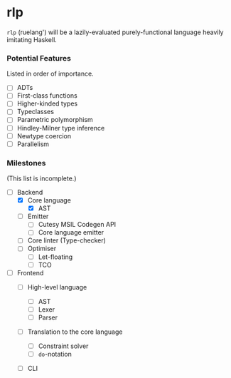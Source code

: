 # rlp

`rlp` (ruelang') will be a lazily-evaluated purely-functional language heavily
imitating Haskell.

### Potential Features
Listed in order of importance.
- [ ] ADTs
- [ ] First-class functions
- [ ] Higher-kinded types
- [ ] Typeclasses
- [ ] Parametric polymorphism
- [ ] Hindley-Milner type inference
- [ ] Newtype coercion
- [ ] Parallelism

### Milestones
(This list is incomplete.)

- [ ] Backend
    - [x] Core language
        - [x] AST
    - [ ] Emitter
        - [ ] Cutesy MSIL Codegen API
        - [ ] Core language emitter
    - [ ] Core linter (Type-checker)
    - [ ] Optimiser
        - [ ] Let-floating
        - [ ] TCO
- [ ] Frontend
    - [ ] High-level language
        - [ ] AST
        - [ ] Lexer
        - [ ] Parser
    - [ ] Translation to the core language
        - [ ] Constraint solver
        - [ ] `do`-notation
    - [ ] CLI

